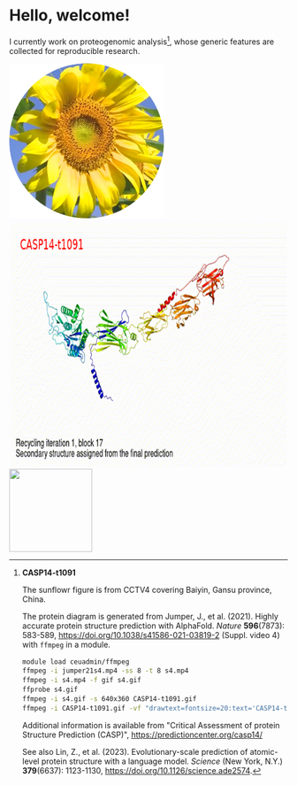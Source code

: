 # Hello, welcome!

I currently work on proteogenomic analysis[^t1091], whose generic features are collected for reproducible research.

<img src="https://github.com/jinghuazhao/jinghuazhao/blob/master/gansubaiyin-circle.png" align="left" height=280 width=280>
<img src="https://github.com/jinghuazhao/jinghuazhao/blob/master/CASP14-t1091-text.gif" height=450 width=800>

<img src="https://jinghuazhao.github.io/assets/images/qr-logo.svg" align="center" width=150 height=150>

[^t1091]: **CASP14-t1091**

    The sunflowr figure is from CCTV4 covering Baiyin, Gansu province, China.

    The protein diagram is generated from Jumper, J., et al. (2021). Highly accurate protein structure prediction with AlphaFold. *Nature* **596**(7873): 583-589,
    <https://doi.org/10.1038/s41586-021-03819-2> (Suppl. video 4) with `ffmpeg` in a module.

    ```bash
    module load ceuadmin/ffmpeg
    ffmpeg -i jumper21s4.mp4 -ss 8 -t 8 s4.mp4
    ffmpeg -i s4.mp4 -f gif s4.gif
    ffprobe s4.gif
    ffmpeg -i s4.gif -s 640x360 CASP14-t1091.gif
    ffmpeg -i CASP14-t1091.gif -vf "drawtext=fontsize=20:text='CASP14-t1091':fontcolor=red:x=25:y=30" CASP14-t1091-text.gif
    ```

    Additional information is available from "Critical Assessment of protein Structure Prediction (CASP)", <https://predictioncenter.org/casp14/>

    See also Lin, Z., et al. (2023). Evolutionary-scale prediction of atomic-level protein structure with a language model. *Science* (New York, N.Y.) **379**(6637): 1123-1130, <https://doi.org/10.1126/science.ade2574>.
